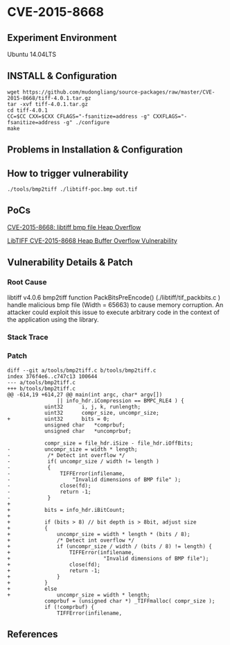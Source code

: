 # CVE-2015-8668

## Experiment Environment

Ubuntu 14.04LTS

## INSTALL & Configuration

```
wget https://github.com/mudongliang/source-packages/raw/master/CVE-2015-8668/tiff-4.0.1.tar.gz
tar -xvf tiff-4.0.1.tar.gz
cd tiff-4.0.1
CC=$CC CXX=$CXX CFLAGS="-fsanitize=address -g" CXXFLAGS="-fsanitize=address -g" ./configure
make
```

## Problems in Installation & Configuration


## How to trigger vulnerability

```
./tools/bmp2tiff ./libtiff-poc.bmp out.tif
```

## PoCs

[CVE-2015-8668: libtiff bmp file Heap Overflow](http://bugzilla.maptools.org/show_bug.cgi?id=2563)

[LibTIFF CVE-2015-8668 Heap Buffer Overflow Vulnerability](https://www.securityfocus.com/bid/79696/exploit)

## Vulnerability Details & Patch

### Root Cause

libtiff  v4.0.6 bmp2tiff function PackBitsPreEncode()
(./libtiff/tif_packbits.c ) handle malicious bmp file (Width = 
65663) to cause memory corruption. An attacker could exploit this issue to
execute arbitrary code in the context of the 
application using the library.

### Stack Trace

### Patch

```
diff --git a/tools/bmp2tiff.c b/tools/bmp2tiff.c
index 376f4e6..c747c13 100644
--- a/tools/bmp2tiff.c
+++ b/tools/bmp2tiff.c
@@ -614,19 +614,27 @@ main(int argc, char* argv[])
 			    || info_hdr.iCompression == BMPC_RLE4 ) {
 			uint32		i, j, k, runlength;
 			uint32		compr_size, uncompr_size;
+			uint32      bits = 0;
 			unsigned char   *comprbuf;
 			unsigned char   *uncomprbuf;
 
 			compr_size = file_hdr.iSize - file_hdr.iOffBits;
-			uncompr_size = width * length;
-            /* Detect int overflow */
-            if( uncompr_size / width != length )
-            {
-                TIFFError(infilename,
-                    "Invalid dimensions of BMP file" );
-                close(fd);
-                return -1;
-            }
+
+			bits = info_hdr.iBitCount;
+
+			if (bits > 8) // bit depth is > 8bit, adjust size
+			{
+				uncompr_size = width * length * (bits / 8);
+				/* Detect int overflow */
+				if (uncompr_size / width / (bits / 8) != length) {
+					TIFFError(infilename,
+							   "Invalid dimensions of BMP file");
+					close(fd);
+					return -1;
+				}
+			}
+			else
+				uncompr_size = width * length;
 			comprbuf = (unsigned char *) _TIFFmalloc( compr_size );
 			if (!comprbuf) {
 				TIFFError(infilename,
```

## References
